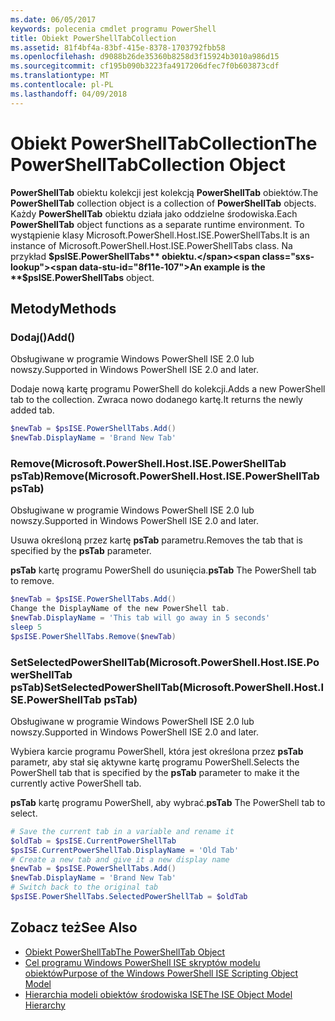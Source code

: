 ```yaml
---
ms.date: 06/05/2017
keywords: polecenia cmdlet programu PowerShell
title: Obiekt PowerShellTabCollection
ms.assetid: 81f4bf4a-83bf-415e-8378-1703792fbb58
ms.openlocfilehash: d9088b26de35360b8258d3f15924b3010a986d15
ms.sourcegitcommit: cf195b090b3223fa4917206dfec7f0b603873cdf
ms.translationtype: MT
ms.contentlocale: pl-PL
ms.lasthandoff: 04/09/2018
---
```

# <a name="the-powershelltabcollection-object"></a><span data-ttu-id="8f11e-103">Obiekt PowerShellTabCollection</span><span class="sxs-lookup"><span data-stu-id="8f11e-103">The PowerShellTabCollection Object</span></span>

<span data-ttu-id="8f11e-104">**PowerShellTab** obiektu kolekcji jest kolekcją **PowerShellTab** obiektów.</span><span class="sxs-lookup"><span data-stu-id="8f11e-104">The **PowerShellTab** collection object is a collection of **PowerShellTab** objects.</span></span> <span data-ttu-id="8f11e-105">Każdy **PowerShellTab** obiektu działa jako oddzielne środowiska.</span><span class="sxs-lookup"><span data-stu-id="8f11e-105">Each **PowerShellTab** object functions as a separate runtime environment.</span></span> <span data-ttu-id="8f11e-106">To wystąpienie klasy Microsoft.PowerShell.Host.ISE.PowerShellTabs.</span><span class="sxs-lookup"><span data-stu-id="8f11e-106">It is an instance of Microsoft.PowerShell.Host.ISE.PowerShellTabs class.</span></span> <span data-ttu-id="8f11e-107">Na przykład **$psISE.PowerShellTabs** obiektu.</span><span class="sxs-lookup"><span data-stu-id="8f11e-107">An example is the **$psISE.PowerShellTabs** object.</span></span>

## <a name="methods"></a><span data-ttu-id="8f11e-108">Metody</span><span class="sxs-lookup"><span data-stu-id="8f11e-108">Methods</span></span>

### <a name="add"></a><span data-ttu-id="8f11e-109">Dodaj\(\)</span><span class="sxs-lookup"><span data-stu-id="8f11e-109">Add\(\)</span></span>

<span data-ttu-id="8f11e-110">Obsługiwane w programie Windows PowerShell ISE 2.0 lub nowszy.</span><span class="sxs-lookup"><span data-stu-id="8f11e-110">Supported in Windows PowerShell ISE 2.0 and later.</span></span>

<span data-ttu-id="8f11e-111">Dodaje nową kartę programu PowerShell do kolekcji.</span><span class="sxs-lookup"><span data-stu-id="8f11e-111">Adds a new PowerShell tab to the collection.</span></span> <span data-ttu-id="8f11e-112">Zwraca nowo dodanego kartę.</span><span class="sxs-lookup"><span data-stu-id="8f11e-112">It returns the newly added tab.</span></span>

```powershell
$newTab = $psISE.PowerShellTabs.Add()
$newTab.DisplayName = 'Brand New Tab'
```

### <a name="removemicrosoftpowershellhostisepowershelltab-pstab"></a><span data-ttu-id="8f11e-113">Remove\(Microsoft.PowerShell.Host.ISE.PowerShellTab psTab\)</span><span class="sxs-lookup"><span data-stu-id="8f11e-113">Remove\(Microsoft.PowerShell.Host.ISE.PowerShellTab psTab\)</span></span>

<span data-ttu-id="8f11e-114">Obsługiwane w programie Windows PowerShell ISE 2.0 lub nowszy.</span><span class="sxs-lookup"><span data-stu-id="8f11e-114">Supported in Windows PowerShell ISE 2.0 and later.</span></span>

<span data-ttu-id="8f11e-115">Usuwa określoną przez kartę **psTab** parametru.</span><span class="sxs-lookup"><span data-stu-id="8f11e-115">Removes the tab that is specified by the **psTab** parameter.</span></span>

<span data-ttu-id="8f11e-116">**psTab** kartę programu PowerShell do usunięcia.</span><span class="sxs-lookup"><span data-stu-id="8f11e-116">**psTab** The PowerShell tab to remove.</span></span>

```powershell
$newTab = $psISE.PowerShellTabs.Add()
Change the DisplayName of the new PowerShell tab.
$newTab.DisplayName = 'This tab will go away in 5 seconds'
sleep 5
$psISE.PowerShellTabs.Remove($newTab)
```

### <a name="setselectedpowershelltabmicrosoftpowershellhostisepowershelltab-pstab"></a><span data-ttu-id="8f11e-117">SetSelectedPowerShellTab\(Microsoft.PowerShell.Host.ISE.PowerShellTab psTab\)</span><span class="sxs-lookup"><span data-stu-id="8f11e-117">SetSelectedPowerShellTab\(Microsoft.PowerShell.Host.ISE.PowerShellTab psTab\)</span></span>

<span data-ttu-id="8f11e-118">Obsługiwane w programie Windows PowerShell ISE 2.0 lub nowszy.</span><span class="sxs-lookup"><span data-stu-id="8f11e-118">Supported in Windows PowerShell ISE 2.0 and later.</span></span>

<span data-ttu-id="8f11e-119">Wybiera karcie programu PowerShell, która jest określona przez **psTab** parametr, aby stał się aktywne kartę programu PowerShell.</span><span class="sxs-lookup"><span data-stu-id="8f11e-119">Selects the PowerShell tab that is specified by the **psTab** parameter to make it the currently active PowerShell tab.</span></span>

<span data-ttu-id="8f11e-120">**psTab** kartę programu PowerShell, aby wybrać.</span><span class="sxs-lookup"><span data-stu-id="8f11e-120">**psTab** The PowerShell tab to select.</span></span>

```powershell
# Save the current tab in a variable and rename it
$oldTab = $psISE.CurrentPowerShellTab
$psISE.CurrentPowerShellTab.DisplayName = 'Old Tab'
# Create a new tab and give it a new display name
$newTab = $psISE.PowerShellTabs.Add()
$newTab.DisplayName = 'Brand New Tab'
# Switch back to the original tab
$psISE.PowerShellTabs.SelectedPowerShellTab = $oldTab
```

## <a name="see-also"></a><span data-ttu-id="8f11e-121">Zobacz też</span><span class="sxs-lookup"><span data-stu-id="8f11e-121">See Also</span></span>

- [<span data-ttu-id="8f11e-122">Obiekt PowerShellTab</span><span class="sxs-lookup"><span data-stu-id="8f11e-122">The PowerShellTab Object</span></span>](The-PowerShellTab-Object.md)
- [<span data-ttu-id="8f11e-123">Cel programu Windows PowerShell ISE skryptów modelu obiektów</span><span class="sxs-lookup"><span data-stu-id="8f11e-123">Purpose of the Windows PowerShell ISE Scripting Object Model</span></span>](Purpose-of-the-Windows-PowerShell-ISE-Scripting-Object-Model.md)
- [<span data-ttu-id="8f11e-124">Hierarchia modeli obiektów środowiska ISE</span><span class="sxs-lookup"><span data-stu-id="8f11e-124">The ISE Object Model Hierarchy</span></span>](The-ISE-Object-Model-Hierarchy.md)